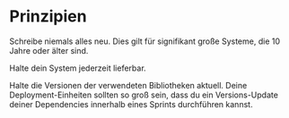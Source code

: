 # Prinzipien

Schreibe niemals alles neu. Dies gilt für signifikant große Systeme, die 10 Jahre oder älter sind.

Halte dein System jederzeit lieferbar.

Halte die Versionen der verwendeten Bibliotheken aktuell. Deine Deployment-Einheiten sollten so groß sein, dass du ein Versions-Update deiner Dependencies innerhalb eines Sprints durchführen kannst.
